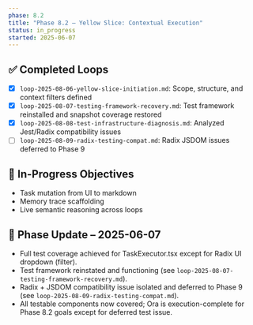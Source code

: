 ```yaml
---
phase: 8.2
title: "Phase 8.2 – Yellow Slice: Contextual Execution"
status: in_progress
started: 2025-06-07
---
```


## ✅ Completed Loops

- [x] `loop-2025-08-06-yellow-slice-initiation.md`: Scope, structure, and context filters defined
- [x] `loop-2025-08-07-testing-framework-recovery.md`: Test framework reinstalled and snapshot coverage restored
- [x] `loop-2025-08-08-test-infrastructure-diagnosis.md`: Analyzed Jest/Radix compatibility issues
- [ ] `loop-2025-08-09-radix-testing-compat.md`: Radix JSDOM issues deferred to Phase 9

## 🔧 In-Progress Objectives

- Task mutation from UI to markdown
- Memory trace scaffolding
- Live semantic reasoning across loops

## 🧾 Phase Update – 2025-06-07

- Full test coverage achieved for TaskExecutor.tsx except for Radix UI dropdown (filter).
- Test framework reinstated and functioning (see `loop-2025-08-07-testing-framework-recovery.md`).
- Radix + JSDOM compatibility issue isolated and deferred to Phase 9 (see `loop-2025-08-09-radix-testing-compat.md`).
- All testable components now covered; Ora is execution-complete for Phase 8.2 goals except for deferred test issue.
